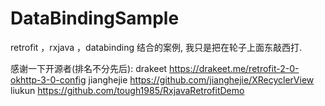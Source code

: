 # DataBindingSample
retrofit ，rxjava ，databinding 结合的案例,
我只是把在轮子上面东敲西打.

感谢一下开源者(排名不分先后):
    drakeet     https://drakeet.me/retrofit-2-0-okhttp-3-0-config
    jianghejie  https://github.com/jianghejie/XRecyclerView
    liukun      https://github.com/tough1985/RxjavaRetrofitDemo

